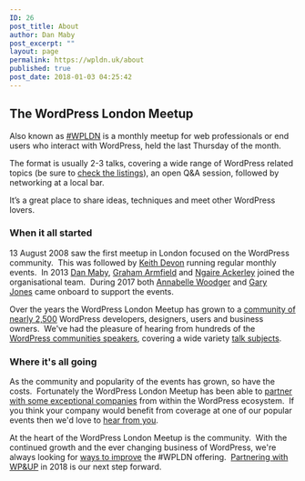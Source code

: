 ```yaml
---
ID: 26
post_title: About
author: Dan Maby
post_excerpt: ""
layout: page
permalink: https://wpldn.uk/about
published: true
post_date: 2018-01-03 04:25:42
---
```

<h2>The WordPress London Meetup</h2>
<p>Also known as <a href="http://www.meetup.com/London-WordPress/">#WPLDN</a> is a monthly meetup for web professionals or end users who interact with WordPress, held the last Thursday of the month.</p>
<p>The format is usually 2-3 talks, covering a wide range of WordPress related topics (be sure to <a href="https://wpldn.uk/attend/">check the listings</a>), an open Q&amp;A session, followed by networking at a local bar.</p>
<p>It’s a great place to share ideas, techniques and meet other WordPress lovers.</p>
	<h3>When it all started</h3>
<p>13 August 2008 saw the first meetup in London focused on the WordPress community.  This was followed by <a href="https://wpldn.uk/speaker/keith-devon/">Keith Devon</a> running regular monthly events.  In 2013 <a href="https://wpldn.uk/speaker/dan-maby/">Dan Maby</a>, <a href="https://wpldn.uk/speaker/graham-armfield/">Graham Armfield</a> and <a href="https://wpldn.uk/speaker/ngaire-ackerley/">Ngaire Ackerley</a> joined the organisational team.  During 2017 both <a href="https://wpldn.uk/speaker/annabelle-woodger/">Annabelle Woodger</a> and <a href="https://wpldn.uk/speaker/gary-jones/">Gary Jones</a> came onboard to support the events.</p>
<p>Over the years the WordPress London Meetup has grown to a <a href="https://www.meetup.com/London-WordPress/">community of nearly 2,500</a> WordPress developers, designers, users and business owners.  We've had the pleasure of hearing from hundreds of the <a href="https://wpldn.uk/speakers/">WordPress communities speakers</a>, covering a wide variety <a href="https://wpldn.uk/subjects">talk subjects</a>.</p>
<h3>Where it's all going</h3>
<p>As the community and popularity of the events has grown, so have the costs.  Fortunately the WordPress London Meetup has been able to <a href="https://wpldn.uk/supporters/">partner with some exceptional companies</a> from within the WordPress ecosystem.  If you think your company would benefit from coverage at one of our popular events then we'd love to <a href="https://wpldn.uk/supporting-wordpress-london-meetup/">hear from you</a>.</p>
<p>At the heart of the WordPress London Meetup is the community.  With the continued growth and the ever changing business of WordPress, we're always looking for <a href="https://wpldn.uk/feedback">ways to improve</a> the #WPLDN offering.  <a href="https://wpandup.org">Partnering with WP&amp;UP</a> in 2018 is our next step forward.</p>